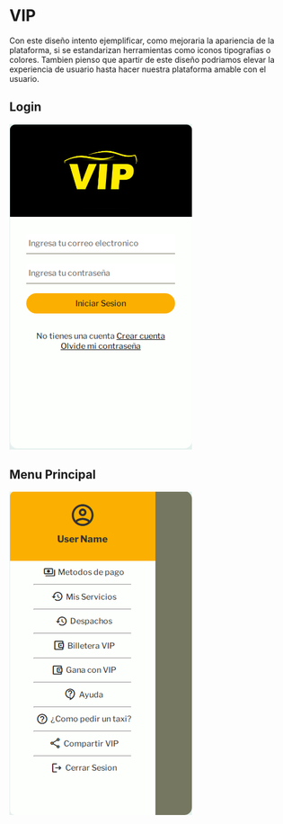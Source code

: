 # VIP

Con este diseño intento ejemplificar, como mejoraria la apariencia de la plataforma, si se estandarizan herramientas como iconos
tipografias o colores. Tambien pienso que apartir de este diseño podriamos elevar la experiencia de usuario hasta hacer nuestra plataforma amable con el usuario.

## Login
![Screenshot 1](screen_1.png)

## Menu Principal
![Screenshot 1](screen_2.png)